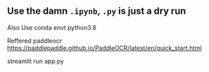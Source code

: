 ## Use the damn ```.ipynb```, ```.py``` is just a dry run
Also Use conda envt python3.8

Reffered paddleocr https://paddlepaddle.github.io/PaddleOCR/latest/en/quick_start.html


streamlit run app.py
